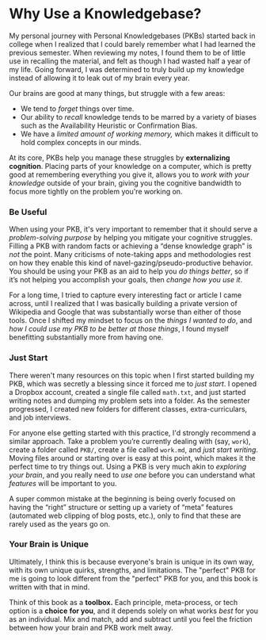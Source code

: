 # Why Use a Knowledgebase?

My personal journey with Personal Knowledgebases \(PKBs\) started back in college when I realized that I could barely remember what I had learned the previous semester.  When reviewing my notes, I found them to be of little use in recalling the material, and felt as though I had wasted half a year of my life.  Going forward, I was determined to truly build up my knowledge instead of allowing it to leak out of my brain every year.

Our brains are good at many things, but struggle with a few areas:

* We tend to _forget_ things over time.
* Our ability to _recall_ knowledge tends to be marred by a variety of biases such as the Availability Heuristic or Confirmation Bias.
* We have a _limited amount of working memory,_ which makes it difficult to hold complex concepts in our minds.

At its core, PKBs help you manage these struggles by **externalizing cognition**.  Placing parts of your knowledge on a computer, which is pretty good at remembering everything you give it, allows you to _work with your knowledge_ outside of your brain, giving you the cognitive bandwidth to focus more tightly on the problem you're working on.

### Be Useful

When using your PKB, it's very important to remember that it should serve a _problem-solving purpose_ by helping you mitigate your cognitive struggles.  Filling a PKB with random facts or achieving a “dense knowledge graph” is _not_ the point.  Many criticisms of note-taking apps and methodologies rest on how they enable this kind of navel-gazing/pseudo-productive behavior.  You should be using your PKB as an aid to help you _do things better_, so if it’s not helping you accomplish your goals, then _change how you use it_.

For a long time, I tried to capture every interesting fact or article I came across, until I realized that I was basically building a private version of Wikipedia and Google that was substantially worse than either of those tools.  Once I shifted my mindset to focus on the _things I wanted to do_, and _how I could use my PKB to be better at those things_, I found myself benefitting substantially more from having one. 

### Just Start

There weren't many resources on this topic when I first started building my PKB, which was secretly a blessing since it forced me to _just start_.  I opened a Dropbox account, created a single file called `math.txt`, and just started writing notes and dumping my problem sets into a folder.  As the semester progressed, I created new folders for different classes, extra-curriculars, and job interviews.

For anyone else getting started with this practice, I'd strongly recommend a similar approach.   Take a problem you’re currently dealing with \(say, `work`\), create a folder called `PKB/`, create a file called `work.md`, and _just start writing_.   Moving files around or starting over is easy at this point, which makes it the perfect time to try things out.  Using a PKB is very much akin to _exploring your brain_, and you really need to _use one_ before you can understand what _features_ will be important to you.

A super common mistake at the beginning is being overly focused on having the “right” structure or setting up a variety of “meta” features \(automated web clipping of blog posts, etc.\), only to find that these are rarely used as the years go on.

### Your Brain is Unique

Ultimately, I think this is because everyone's brain is unique in its own way, with its own unique quirks, strengths, and limitations.  The "perfect" PKB for me is going to look different from the "perfect" PKB for you, and this book is written with that in mind.

Think of this book as a **toolbox.**  Each principle, meta-process, or tech option is a **choice** **for you**, and it depends solely on what works _best_ for you as an individual.  Mix and match, add and subtract until you feel the friction between how your brain and PKB work melt away.

